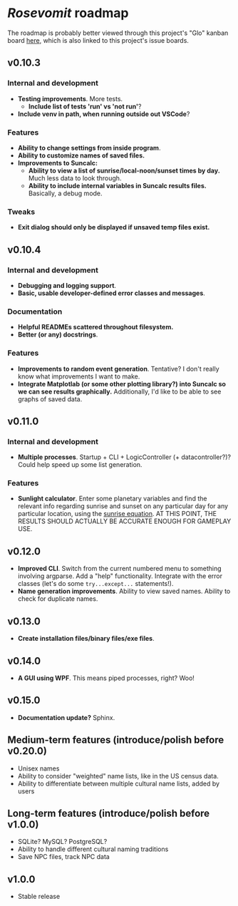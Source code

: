 # *Rosevomit* roadmap

The roadmap is probably better viewed through this project's "Glo" kanban board [here](https://app.gitkraken.com/glo/board/XW-3b9aSlAAPAWps), which is also linked to this project's issue boards.

## v0.10.3

### Internal and development

- **Testing improvements**. More tests.
  - **Include list of tests 'run' vs 'not run'**?
- **Include venv in path, when running outside out VSCode**?

### Features

- **Ability to change settings from inside program**.
- **Ability to customize names of saved files.**
- **Improvements to Suncalc:**
  - **Ability to view a list of sunrise/local-noon/sunset times by day.** Much less data to look through.
  - **Ability to include internal variables in Suncalc results files.** Basically, a debug mode.

### Tweaks

- **Exit dialog should only be displayed if unsaved temp files exist.**

## v0.10.4

### Internal and development

- **Debugging and logging support**.
- **Basic, usable developer-defined error classes and messages**.

### Documentation

- **Helpful READMEs scattered throughout filesystem.**
- **Better (or any) docstrings**.

### Features

- **Improvements to random event generation**. Tentative? I don't really know what improvements I want to make.
- **Integrate Matplotlab (or some other plotting library?) into Suncalc so we can see results graphically.** Additionally, I'd like to be able to see graphs of saved data.

## v0.11.0

### Internal and development

- **Multiple processes**. Startup + CLI + LogicController (+ datacontroller?)? Could help speed up some list generation.

### Features

- **Sunlight calculator**. Enter some planetary variables and find the relevant info regarding sunrise and sunset on any particular day for any particular location, using the [sunrise equation](https://en.wikipedia.org/wiki/Sunrise_equation). AT THIS POINT, THE RESULTS SHOULD ACTUALLY BE ACCURATE ENOUGH FOR GAMEPLAY USE.

## v0.12.0

- **Improved CLI**. Switch from the current numbered menu to something involving argparse. Add a "help" functionality. Integrate with the error classes (let's do some ```try...except...``` statements!).
- **Name generation improvements**. Ability to view saved names. Ability to check for duplicate names.

## v0.13.0

- **Create installation files/binary files/exe files**.

## v0.14.0

- **A GUI using WPF**. This means piped processes, right? Woo!

## v0.15.0

- **Documentation update?** Sphinx.

## Medium-term features (introduce/polish before v0.20.0)

- Unisex names
- Ability to consider "weighted" name lists, like in the US census data.
- Ability to differentiate between multiple cultural name lists, added by users

## Long-term features (introduce/polish before v1.0.0)

- SQLite? MySQL? PostgreSQL?
- Ability to handle different cultural naming traditions
- Save NPC files, track NPC data

## v1.0.0

- Stable release